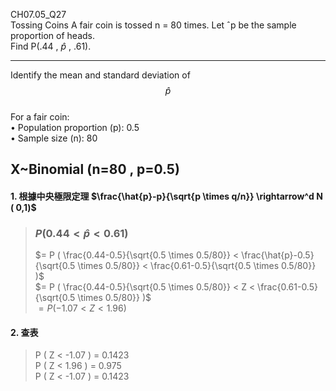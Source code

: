 CH07.05_Q27  
Tossing Coins A fair coin is tossed n = 80 times. Let ˆp be the sample proportion of heads.  
Find P(.44 , $\hat{p}$ , .61).

---
Identify the mean and standard deviation of $$\hat{p}$$  
For a fair coin:  
•	Population proportion (p): 0.5  
•	Sample size (n): 80  

## X~Binomial (n=80 , p=0.5)
#### 1. 根據中央極限定理 $\frac{\hat{p}-p}{\sqrt{p \times q/n}} \rightarrow^d N ( 0,1)$
>### $P (0.44 < \hat{p} < 0.61 )$
>  
> $= P ( \frac{0.44-0.5}{\sqrt{0.5 \times 0.5/80}} < \frac{\hat{p}-0.5}{\sqrt{0.5 \times 0.5/80}} < \frac{0.61-0.5}{\sqrt{0.5 \times 0.5/80}} )$  
> $= P ( \frac{0.44-0.5}{\sqrt{0.5 \times 0.5/80}} < Z < \frac{0.61-0.5}{\sqrt{0.5 \times 0.5/80}} )$  
> $= P ( -1.07 < Z < 1.96 )$  
>  
#### 2. 查表
>
> P ( Z < -1.07 ) = 0.1423  
> P ( Z < 1.96 ) = 0.975  
> P ( Z < -1.07 ) = 0.1423  
>
